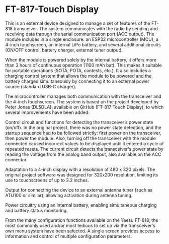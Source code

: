 # FT-817-Touch Display
This is an external device designed to manage a set of features of the FT-818 transceiver. The system communicates with the radio by sending and receiving data through the serial communication port (ACC output). The module includes in a single enclosure: an ESP32 microcontroller (MCU), a 4-inch touchscreen, an internal LiPo battery, and several additional circuits (ON/OFF control, battery charger, external tuner output).

When the module is powered solely by the internal battery, it offers more than 3 hours of continuous operation (1100 mAh bat). This makes it suitable for portable operations (SOTA, POTA, contests, etc.). It also includes a charging control system that allows the module to be powered and the battery charged simultaneously by connecting it to an external power source (standard USB-C charger).

The microcontroller manages both communication with the transceiver and the 4-inch touchscreen. The system is based on the project developed by Peter Jonas (DL5DLA), available on GitHub (FT-817 Touch Display), to which several improvements have been added:

Control circuit and functions for detecting the transceiver’s power state (on/off). In the original project, there was no power state detection, and the startup sequence had to be followed strictly: first power on the transceiver, then power the module. Also, turning off the transceiver with the module connected caused incorrect values to be displayed until it entered a cycle of repeated resets. The current circuit detects the transceiver's power state by reading the voltage from the analog band output, also available on the ACC connector.

Adaptation to a 4-inch display with a resolution of 480 x 320 pixels. The original project software was designed for 320x200 resolution, limiting its use to touchscreens of up to 3.2 inches.

Output for connecting the device to an external antenna tuner (such as ATU100 or similar), allowing activation during antenna tuning.

Power circuitry using an internal battery, enabling simultaneous charging and battery status monitoring.

From the many configuration functions available on the Yaesu FT-818, the most commonly used and/or most tedious to set up via the transceiver's own menu system have been selected. A single screen provides access to information and control of multiple configuration parameters.